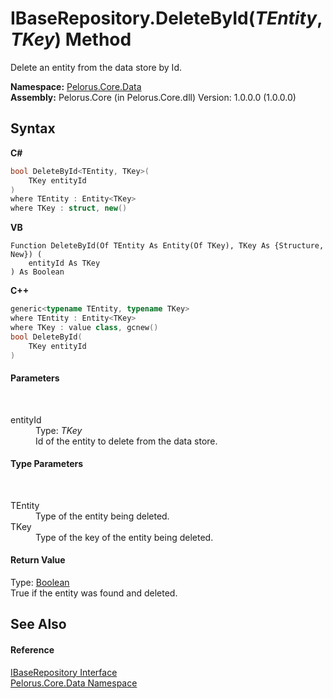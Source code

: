 # IBaseRepository.DeleteById(*TEntity*, *TKey*) Method 
 

Delete an entity from the data store by Id.

**Namespace:**&nbsp;<a href="E27DB326">Pelorus.Core.Data</a><br />**Assembly:**&nbsp;Pelorus.Core (in Pelorus.Core.dll) Version: 1.0.0.0 (1.0.0.0)

## Syntax

**C#**<br />
``` C#
bool DeleteById<TEntity, TKey>(
	TKey entityId
)
where TEntity : Entity<TKey>
where TKey : struct, new()

```

**VB**<br />
``` VB
Function DeleteById(Of TEntity As Entity(Of TKey), TKey As {Structure, New}) ( 
	entityId As TKey
) As Boolean
```

**C++**<br />
``` C++
generic<typename TEntity, typename TKey>
where TEntity : Entity<TKey>
where TKey : value class, gcnew()
bool DeleteById(
	TKey entityId
)
```


#### Parameters
&nbsp;<dl><dt>entityId</dt><dd>Type: *TKey*<br />Id of the entity to delete from the data store.</dd></dl>

#### Type Parameters
&nbsp;<dl><dt>TEntity</dt><dd>Type of the entity being deleted.</dd><dt>TKey</dt><dd>Type of the key of the entity being deleted.</dd></dl>

#### Return Value
Type: <a href="http://msdn2.microsoft.com/en-us/library/a28wyd50" target="_blank">Boolean</a><br />True if the entity was found and deleted.

## See Also


#### Reference
<a href="30329654">IBaseRepository Interface</a><br /><a href="E27DB326">Pelorus.Core.Data Namespace</a><br />
